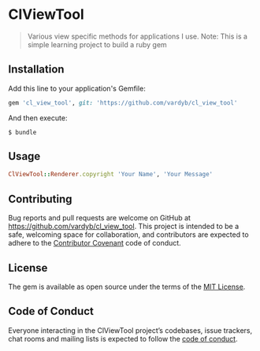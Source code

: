 # ClViewTool
> Various view specific methods for applications I use. Note: This is a simple learning project to build a ruby gem
## Installation

Add this line to your application's Gemfile:

```ruby
gem 'cl_view_tool', git: 'https://github.com/vardyb/cl_view_tool'
```

And then execute:

    $ bundle

## Usage

```ruby
ClViewTool::Renderer.copyright 'Your Name', 'Your Message'
```

## Contributing

Bug reports and pull requests are welcome on GitHub at https://github.com/vardyb/cl_view_tool. This project is intended to be a safe, welcoming space for collaboration, and contributors are expected to adhere to the [Contributor Covenant](http://contributor-covenant.org) code of conduct.

## License

The gem is available as open source under the terms of the [MIT License](https://opensource.org/licenses/MIT).

## Code of Conduct

Everyone interacting in the ClViewTool project’s codebases, issue trackers, chat rooms and mailing lists is expected to follow the [code of conduct](https://github.com/vardyb/cl_view_tool/blob/master/CODE_OF_CONDUCT.md).
